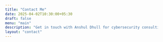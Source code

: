 ```yaml
---
title: "Contact Me"
date: 2025-04-02T10:30:00+05:30
draft: false
menu: "main"
description: "Get in touch with Anshul Dhull for cybersecurity consulting, project collaboration, or career opportunities"
layout: "contact"
---
```

